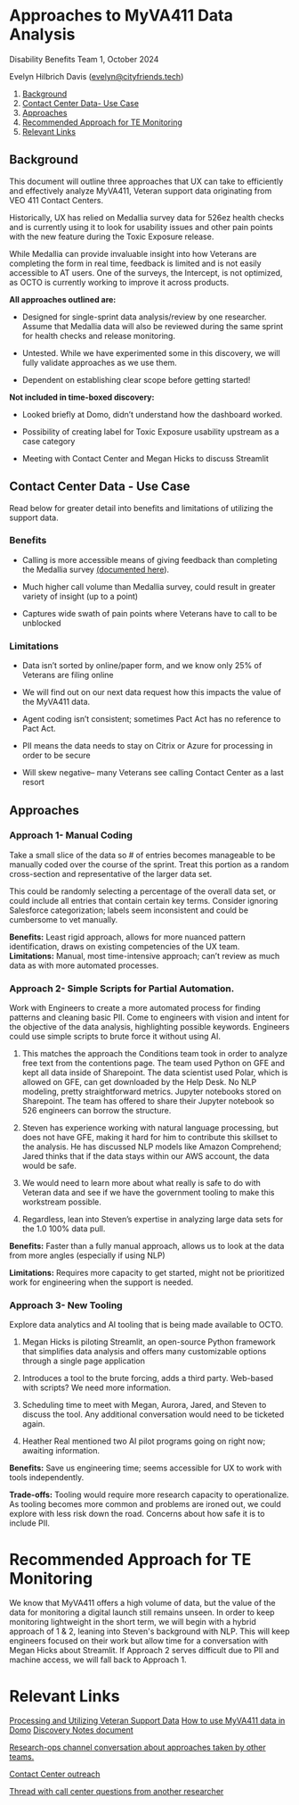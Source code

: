 # Approaches to MyVA411 Data Analysis

Disability Benefits Team 1, October 2024

Evelyn Hilbrich Davis (evelyn@cityfriends.tech)

1. [Background](#background) 
2. [Contact Center Data- Use Case](#Contact-Center-Data-Use-Case)
3. [Approaches](#approaches)
4. [Recommended Approach for TE Monitoring](#Recommended-Approach-for-TE-Monitoring)
5. [Relevant Links](#relevant-links)

## Background

This document will outline three approaches that UX can take to efficiently and effectively analyze MyVA411, Veteran support data originating from VEO 411 Contact Centers.

Historically, UX has relied on Medallia survey data for 526ez health checks and is currently using it to look for usability issues and other pain points with the new feature during the Toxic Exposure release.

While Medallia can provide invaluable insight into how Veterans are completing the form in real time, feedback is limited and is not easily accessible to AT users. One of the surveys, the Intercept, is not optimized, as OCTO is currently working to improve it across products.


**All approaches outlined are:**

-   Designed for single-sprint data analysis/review by one researcher. Assume that Medallia data will also be reviewed during the same sprint for health checks and release monitoring.
    
-   Untested. While we have experimented some in this discovery, we will fully validate approaches as we use them.
    
-   Dependent on establishing clear scope before getting started!
      

**Not included in time-boxed discovery:**

-   Looked briefly at Domo, didn’t understand how the dashboard worked.
    
-   Possibility of creating label for Toxic Exposure usability upstream as a case category
    
-   Meeting with Contact Center and Megan Hicks to discuss Streamlit
    

## Contact Center Data - Use Case

Read below for greater detail into benefits and limitations of utilizing the support data.

### Benefits

-   Calling is more accessible means of giving feedback than completing the Medallia survey [(documented here](https://github.com/department-of-veterans-affairs/va.gov-research-repository/issues/352)).
    
-   Much higher call volume than Medallia survey, could result in greater variety of insight (up to a point)
    
-   Captures wide swath of pain points where Veterans have to call to be unblocked
    

### Limitations

-   Data isn’t sorted by online/paper form, and we know only 25% of Veterans are filing online
    

-   We will find out on our next data request how this impacts the value of the MyVA411 data.
    

-   Agent coding isn’t consistent; sometimes Pact Act has no reference to Pact Act.
    
-   PII means the data needs to stay on Citrix or Azure for processing in order to be secure
    
-   Will skew negative– many Veterans see calling Contact Center as a last resort
    
## Approaches

### Approach 1- Manual Coding

Take a small slice of the data so # of entries becomes manageable to be manually coded over the course of the sprint. Treat this portion as a random cross-section and representative of the larger data set.

This could be randomly selecting a percentage of the overall data set, or could include all entries that contain certain key terms. Consider ignoring Salesforce categorization; labels seem inconsistent and could be cumbersome to vet manually.

**Benefits:** Least rigid approach, allows for more nuanced pattern identification, draws on existing competencies of the UX team.  
**Limitations:** Manual, most time-intensive approach; can’t review as much data as with more automated processes.

### Approach 2- Simple Scripts for Partial Automation.

Work with Engineers to create a more automated process for finding patterns and cleaning basic PII. Come to engineers with vision and intent for the objective of the data analysis, highlighting possible keywords. Engineers could use simple scripts to brute force it without using AI.

1.  This matches the approach the Conditions team took in order to analyze free text from the contentions page. The team used Python on GFE and kept all data inside of Sharepoint. The data scientist used Polar, which is allowed on GFE, can get downloaded by the Help Desk. No NLP modeling, pretty straightforward metrics. Jupyter notebooks stored on Sharepoint. The team has offered to share their Jupyter notebook so 526 engineers can borrow the structure.
    
2.  Steven has experience working with natural language processing, but does not have GFE, making it hard for him to contribute this skillset to the analysis. He has discussed NLP models like Amazon Comprehend; Jared thinks that if the data stays within our AWS account, the data would be safe.
    

1.  We would need to learn more about what really is safe to do with Veteran data and see if we have the government tooling to make this workstream possible.
    
2.  Regardless, lean into Steven’s expertise in analyzing large data sets for the 1.0 100% data pull.
    

  

**Benefits:** Faster than a fully manual approach, allows us to look at the data from more angles (especially if using NLP)

**Limitations:** Requires more capacity to get started, might not be prioritized work for engineering when the support is needed.

### Approach 3- New Tooling

Explore data analytics and AI tooling that is being made available to OCTO.

1.  Megan Hicks is piloting Streamlit, an open-source Python framework that simplifies data analysis and offers many customizable options through a single page application
    

1.  Introduces a tool to the brute forcing, adds a third party. Web-based with scripts? We need more information.
    
2.  Scheduling time to meet with Megan, Aurora, Jared, and Steven to discuss the tool. Any additional conversation would need to be ticketed again.
    

3.  Heather Real mentioned two AI pilot programs going on right now; awaiting information.
    

**Benefits:** Save us engineering time; seems accessible for UX to work with tools independently.

**Trade-offs:** Tooling would require more research capacity to operationalize. As tooling becomes more common and problems are ironed out, we could explore with less risk down the road. Concerns about how safe it is to include PII.

# Recommended Approach for TE Monitoring
We know that MyVA411 offers a high volume of data, but the value of the data for monitoring a digital launch still remains unseen. In order to keep monitoring lightweight in the short term, we will begin with a hybrid approach of 1 & 2, leaning into Steven's background with NLP. This will keep engineers focused on their work but allow time for a conversation with Megan Hicks about Streamlit. If Approach 2 serves difficult due to PII and machine access, we will fall back to Approach 1. 

# Relevant Links
[Processing and Utilizing Veteran Support Data](https://depo-platform-documentation.scrollhelp.site/analytics-monitoring/accessing-and-utilizing-contact-center-data)
[How to use MyVA411 data in Domo](https://depo-platform-documentation.scrollhelp.site/analytics-monitoring/how-to-use-contact-center-data-in-domo)
[Discovery Notes document](https://docs.google.com/document/d/1vOy9Yyemm2AeMSC9NQBukWoaz67RNWt5pWkqSZ2OWpI/edit)

  

[Research-ops channel conversation about approaches taken by other teams.](https://dsva.slack.com/archives/C0216PL32HJ/p1728312464840329)

[Contact Center outreach](https://dsva.slack.com/archives/CNCEXNXK4/p1727103863129169)

[Thread with call center questions from another researcher](https://dsva.slack.com/archives/CNCEXNXK4/p1712594869499179)
